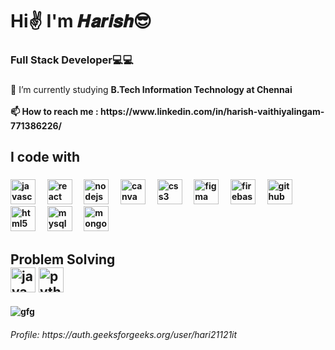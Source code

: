 <h1 align="left">Hi✌  I'm 𝑯𝒂𝒓𝒊𝒔𝒉😎</h1>

###

<h3 align="left">Full Stack Developer💻💻</h3>

###

<p align="left">🌱 I’m currently studying <b>B.Tech Information Technology<b> at Chennai<br><br>📫 How to reach me : https://www.linkedin.com/in/harish-vaithiyalingam-771386226/</p>

###

<h2 align="left">I code with</h2>

###

<div align="left">
  <img src="https://cdn.jsdelivr.net/gh/devicons/devicon/icons/javascript/javascript-original.svg" height="40" alt="javascript logo"  />
  <img width="12" />
  <img src="https://cdn.jsdelivr.net/gh/devicons/devicon/icons/react/react-original.svg" height="40" alt="react logo"  />
  <img width="12" />
  <img src="https://cdn.jsdelivr.net/gh/devicons/devicon/icons/nodejs/nodejs-original.svg" height="40" alt="nodejs logo"  />
  <img width="12" />
  <img src="https://cdn.jsdelivr.net/gh/devicons/devicon/icons/canva/canva-original.svg" height="40" alt="canva logo"  />
  <img width="12" />
  <img src="https://cdn.jsdelivr.net/gh/devicons/devicon/icons/css3/css3-original.svg" height="40" alt="css3 logo"  />
  <img width="12" />
  <img src="https://cdn.jsdelivr.net/gh/devicons/devicon/icons/figma/figma-original.svg" height="40" alt="figma logo"  />
  <img width="12" />
  <img src="https://cdn.jsdelivr.net/gh/devicons/devicon/icons/firebase/firebase-plain.svg" height="40" alt="firebase logo"  />
  <img width="12" />
  <img src="https://cdn.jsdelivr.net/gh/devicons/devicon/icons/github/github-original.svg" height="40" alt="github logo"  />
  <img width="12" />
  <img src="https://cdn.jsdelivr.net/gh/devicons/devicon/icons/html5/html5-original.svg" height="40" alt="html5 logo"  />
  <img width="12" />
  <img src="https://cdn.jsdelivr.net/gh/devicons/devicon/icons/mysql/mysql-original.svg" height="40" alt="mysql logo"  />
  <img width="12" />
  <img src="https://cdn.jsdelivr.net/gh/devicons/devicon/icons/mongodb/mongodb-original.svg" height="40" alt="mongodb logo" />

  <img width="12" />
  
</div>

###

<p align="left"></p>

###

<h2 align="left">Problem Solving</br><img src="https://cdn.jsdelivr.net/gh/devicons/devicon/icons/java/java-original.svg" height="40" alt="java logo" />
<img src="https://cdn.jsdelivr.net/gh/devicons/devicon/icons/python/python-original.svg" height="40" alt="python logo" />
</h2>

![gfg](https://github.com/harish02-04/harish02-04/assets/121707427/1007d680-67ba-48ff-bc6d-30ee5d6e959b)

<h6 align="left">Profile: https://auth.geeksforgeeks.org/user/hari21121it</h6>

###

